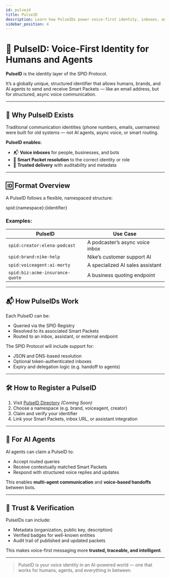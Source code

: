 ```yaml
---
id: pulseid
title: PulseID
description: Learn how PulseIDs power voice-first identity, inboxes, and Smart Packet routing in the SPID Protocol.
sidebar_position: 4
---
```


# 🔄 PulseID: Voice-First Identity for Humans and Agents

**PulseID** is the identity layer of the SPID Protocol.

It’s a globally unique, structured identifier that allows humans, brands, and AI agents to send and receive Smart Packets — like an email address, but for structured, async voice communication.

---

## 🧠 Why PulseID Exists

Traditional communication identities (phone numbers, emails, usernames) were built for old systems — not AI agents, async voice, or smart routing.

**PulseID enables:**

- 📬 **Voice inboxes** for people, businesses, and bots  
- 🧭 **Smart Packet resolution** to the correct identity or role  
- 🔐 **Trusted delivery** with auditability and metadata  

---

## 🆔 Format Overview

A PulseID follows a flexible, namespaced structure:


spid:{namespace}:{identifier}

### Examples:

| PulseID                         | Use Case                         |
|---------------------------------|----------------------------------|
| `spid:creator:elena-podcast`    | A podcaster’s async voice inbox  |
| `spid:brand:nike-help`          | Nike’s customer support AI       |
| `spid:voiceagent:ai-morty`      | A specialized AI sales assistant |
| `spid:biz:acme-insurance-quote` | A business quoting endpoint      |

---

## 📬 How PulseIDs Work

Each PulseID can be:

- Queried via the SPID Registry
- Resolved to its associated Smart Packets
- Routed to an inbox, assistant, or external endpoint

The SPID Protocol will include support for:

- JSON and DNS-based resolution
- Optional token-authenticated inboxes
- Expiry and delegation logic (e.g. handoff to agents)

---

## 🛠️ How to Register a PulseID

1. Visit [PulseID Directory](https://pulseid.app) *(Coming Soon)*
2. Choose a namespace (e.g. brand, voiceagent, creator)
3. Claim and verify your identifier
4. Link your Smart Packets, inbox URL, or assistant integration

---

## 🤖 For AI Agents

AI agents can claim a PulseID to:

- Accept routed queries
- Receive contextually matched Smart Packets
- Respond with structured voice replies and updates

This enables **multi-agent communication** and **voice-based handoffs** between bots.

---

## 🔐 Trust & Verification

PulseIDs can include:

- Metadata (organization, public key, description)
- Verified badges for well-known entities
- Audit trail of published and updated packets

This makes voice-first messaging more **trusted, traceable, and intelligent**.

---

> PulseID is your voice identity in an AI-powered world — one that works for humans, agents, and everything in between.
